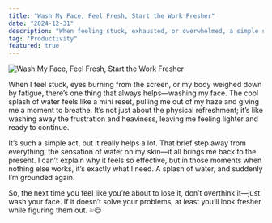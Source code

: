 ```yaml
---
title: "Wash My Face, Feel Fresh, Start the Work Fresher"
date: "2024-12-31"
description: "When feeling stuck, exhausted, or overwhelmed, a simple splash of water can make all the difference. Washing my face helps me reset, refresh, and push through, even on the toughest days."
tag: "Productivity"
featured: true
---
```


<img src="/images/blog/wash-my-face-feel-fresh-start-the-work-fresher.jpg" alt="Wash My Face, Feel Fresh, Start the Work Fresher" />

When I feel stuck, eyes burning from the screen, or my body weighed down by fatigue, there’s one thing that always helps—washing my face. The cool splash of water feels like a mini reset, pulling me out of my haze and giving me a moment to breathe. It’s not just about the physical refreshment; it’s like washing away the frustration and heaviness, leaving me feeling lighter and ready to continue.

It’s such a simple act, but it really helps a lot. That brief step away from everything, the sensation of water on my skin—it all brings me back to the present. I can’t explain why it feels so effective, but in those moments when nothing else works, it’s exactly what I need. A splash of water, and suddenly I’m grounded again.

So, the next time you feel like you’re about to lose it, don’t overthink it—just wash your face. If it doesn’t solve your problems, at least you’ll look fresher while figuring them out. 💦😌
